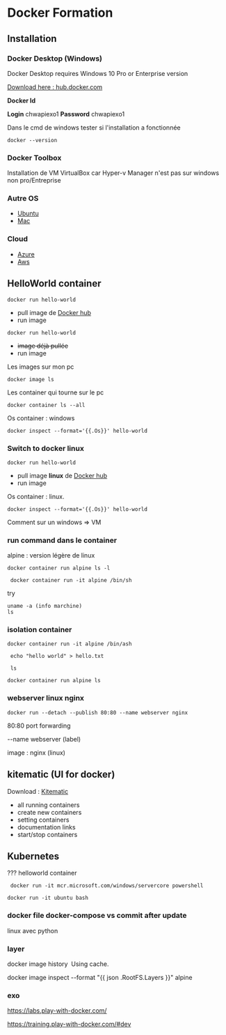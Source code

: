 # Docker Formation
## Installation 

### Docker Desktop (Windows)
Docker Desktop requires Windows 10 Pro or Enterprise version

[Download here : hub.docker.com](https://hub.docker.com/?overlay=onboarding)

**Docker Id**

**Login** chwapiexo1 **Password** chwapiexo1


Dans le cmd de windows tester si l'installation a fonctionnée
```
docker --version
```
### Docker Toolbox 

Installation de VM VirtualBox car Hyper-v Manager n'est pas sur windows non pro/Entreprise

### Autre OS 
* [Ubuntu](https://hub.docker.com/editions/community/docker-ce-server-ubuntu)
* [Mac](https://hub.docker.com/editions/community/docker-ce-desktop-mac)
### Cloud 
 * [Azure](https://hub.docker.com/editions/community/docker-ce-azure)
 * [Aws](https://hub.docker.com/editions/community/docker-ce-aws)


## HelloWorld container

```
docker run hello-world
```
* pull image de [Docker hub](https://hub.docker.com/search?q=hello-world&type=image) 
* run image

```
docker run hello-world
```
* ~~image déjà pullée~~
* run image 

Les images sur mon pc 
```
docker image ls
```
Les container qui tourne sur le pc
```
docker container ls --all
```

Os container : windows
```
docker inspect --format='{{.Os}}' hello-world
```


### Switch to docker linux

```
docker run hello-world
```
* pull image **linux** de [Docker hub](https://hub.docker.com/search?q=hello-world&type=image) 
* run image


Os container : linux.

```
docker inspect --format='{{.Os}}' hello-world
```
Comment sur un windows => VM

### run command dans le container
alpine : version légère de linux
```
docker container run alpine ls -l
```
```
 docker container run -it alpine /bin/sh
```

try
```
uname -a (info marchine)
ls
```

### isolation container 
```
docker container run -it alpine /bin/ash
```
```
 echo "hello world" > hello.txt

 ls
```
```
docker container run alpine ls
```
### webserver linux nginx

```
docker run --detach --publish 80:80 --name webserver nginx
```
80:80 port forwarding 

--name webserver (label)

image : nginx (linux)

## kitematic (UI for docker)

Download : [Kitematic](https://kitematic.com/)

* all running containers 
* create new containers
* setting containers
* documentation links
* start/stop containers

## Kubernetes

??? helloworld container
```
 docker run -it mcr.microsoft.com/windows/servercore powershell
 ```
 
 ```
 docker run -it ubuntu bash
 ```
 
 ### docker file docker-compose vs commit after update 

linux avec python 

### layer 


docker image history <image ID>
Using cache.

docker image inspect --format "{{ json .RootFS.Layers }}" alpine

### exo 

https://labs.play-with-docker.com/


https://training.play-with-docker.com/#dev
